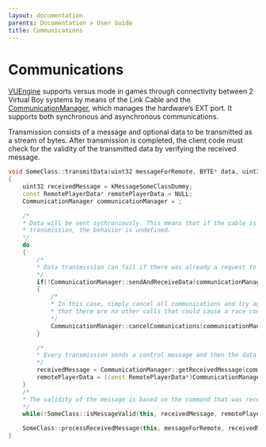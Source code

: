 ```yaml
---
layout: documentation
parents: Documentation > User Guide
title: Communications
---
```


# Communications

[VUEngine](https://github.com/VUEngine/VUEngine-Core) supports versus mode in games through connectivity between 2 Virtual Boy systems by means of the Link Cable and the [CommunicationManager](/documentation/api/class-communication-manager/), which manages the hardware’s EXT port. It supports both synchronous and asynchronous communications.

Transmission consists of a message and optional data to be transmitted as a stream of bytes. After transmission is completed, the client code must check for the validity of the transmitted data by verifying the received message.

```cpp
void SomeClass::transmitData(uint32 messageForRemote, BYTE* data, uint32 dataBytes)
{
    uint32 receivedMessage = kMessageSomeClassDummy;
    const RemotePlayerData* remotePlayerData = NULL;
    CommunicationManager communicationManager = ;

    /*
    * Data will be sent sychroniously. This means that if the cable is disconnected during
    * transmission, the behavior is undefined.
    */
    do
    {
        /*
        * Data transmission can fail if there was already a request to send data.
        */
        if(!CommunicationManager::sendAndReceiveData(communicationManager, messageForRemote, data, dataBytes))
        {
            /*
            * In this case, simply cancel all communications and try again. This supposes
            * that there are no other calls that could cause a race condition.
            */
            CommunicationManager::cancelCommunications(communicationManager);
        }

        /*
        * Every transmission sends a control message and then the data itself.
        */
        receivedMessage = CommunicationManager::getReceivedMessage(communicationManager);
        remotePlayerData = (const RemotePlayerData*)CommunicationManager::getReceivedData(communicationManager);
    }
    /*
    * The validity of the message is based on the command that was received
    */
    while(!SomeClass::isMessageValid(this, receivedMessage, remotePlayerData->command));

    SomeClass::processReceivedMessage(this, messageForRemote, receivedMessage, remotePlayerData);
}
```
